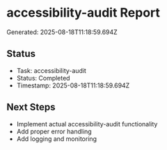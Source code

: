 # accessibility-audit Report

Generated: 2025-08-18T11:18:59.694Z

## Status
- Task: accessibility-audit
- Status: Completed
- Timestamp: 2025-08-18T11:18:59.694Z

## Next Steps
- Implement actual accessibility-audit functionality
- Add proper error handling
- Add logging and monitoring
